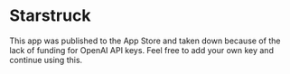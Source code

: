 # Starstruck
This app was published to the App Store and taken down because of the lack of funding for OpenAI API keys. Feel free to add your own key and continue using this.
